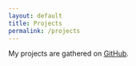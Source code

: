 ```yaml
---
layout: default
title: Projects
permalink: /projects
---
```


My projects are gathered on [GitHub](https://github.com/f-dufour).
